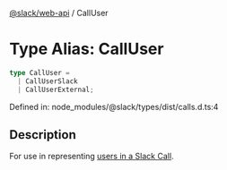 [@slack/web-api](../index.md) / CallUser

# Type Alias: CallUser

```ts
type CallUser = 
  | CallUserSlack
  | CallUserExternal;
```

Defined in: node\_modules/@slack/types/dist/calls.d.ts:4

## Description

For use in representing [users in a Slack Call](https://api.slack.com/apis/calls#users).
